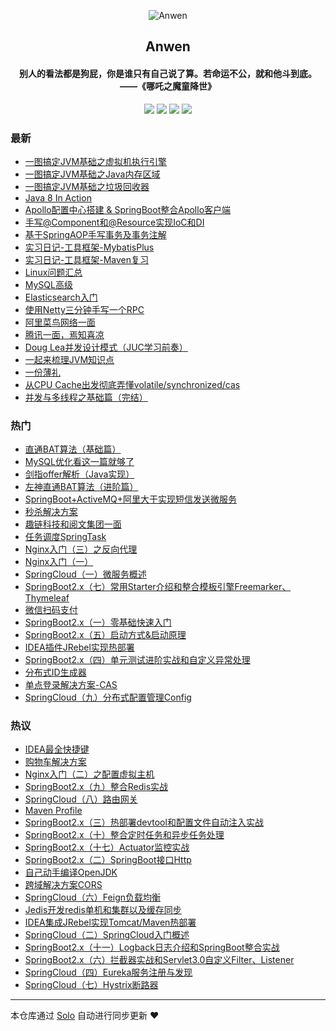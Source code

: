 <p align="center"><img alt="Anwen" src="https://tvax4.sinaimg.cn/crop.0.0.996.996.180/4b0c804aly8g5jdeaabe6j20ro0rodia.jpg?KID=imgbed,tva&Expires=1565425690&ssig=3TUEMZRs3G"></p><h2 align="center">
Anwen
</h2>

<h4 align="center">别人的看法都是狗屁，你是谁只有自己说了算。若命运不公，就和他斗到底。<br/><div style="text-align:center">——《哪吒之魔童降世》<div/></h4>
<p align="center"><a title="Anwen" target="_blank" href="https://github.com/zanwen/solo-blog"><img src="https://img.shields.io/github/last-commit/zanwen/solo-blog.svg?style=flat-square&color=FF9900"></a>
<a title="GitHub repo size in bytes" target="_blank" href="https://github.com/zanwen/solo-blog"><img src="https://img.shields.io/github/repo-size/zanwen/solo-blog.svg?style=flat-square"></a>
<a title="Solo Version" target="_blank" href="https://github.com/b3log/solo/releases"><img src="https://img.shields.io/badge/solo-3.6.3-f1e05a.svg?style=flat-square&color=blueviolet"></a>
<a title="Hits" target="_blank" href="https://github.com/b3log/hits"><img src="https://hits.b3log.org/zanwen/solo-blog.svg"></a></p>

### 最新

* [一图搞定JVM基础之虚拟机执行引擎](http://www.zhenganwen.top/articles/2019/08/06/1565052030988.html)
* [一图搞定JVM基础之Java内存区域](http://www.zhenganwen.top/articles/2019/08/06/1565051974780.html)
* [一图搞定JVM基础之垃圾回收器](http://www.zhenganwen.top/articles/2019/08/06/1565051733371.html)
* [Java 8 In Action](http://www.zhenganwen.top/articles/2019/07/30/1565048873753.html)
* [Apollo配置中心搭建 & SpringBoot整合Apollo客户端](http://www.zhenganwen.top/articles/2019/07/23/1565048869593.html)
* [手写@Component和@Resource实现IoC和DI](http://www.zhenganwen.top/articles/2019/07/21/1565048863741.html)
* [基于SpringAOP手写事务及事务注解](http://www.zhenganwen.top/articles/2019/07/20/1565048870637.html)
* [实习日记-工具框架-MybatisPlus](http://www.zhenganwen.top/articles/2019/07/17/1565048871256.html)
* [实习日记-工具框架-Maven复习](http://www.zhenganwen.top/articles/2019/07/16/1565048858963.html)
* [Linux问题汇总](http://www.zhenganwen.top/articles/2019/06/04/1565048861847.html)
* [MySQL高级](http://www.zhenganwen.top/articles/2019/05/30/1565048878717.html)
* [Elasticsearch入门](http://www.zhenganwen.top/articles/2019/04/22/1565048870169.html)
* [使用Netty三分钟手写一个RPC](http://www.zhenganwen.top/articles/2019/03/30/1565048874695.html)
* [阿里菜鸟网络一面](http://www.zhenganwen.top/articles/2019/03/17/1565048867161.html)
* [腾讯一面，焉知喜凉](http://www.zhenganwen.top/articles/2019/03/13/1565048871604.html)
* [Doug Lea并发设计模式（JUC学习前奏）](http://www.zhenganwen.top/articles/2019/02/20/1565048876844.html)
* [一起来梳理JVM知识点](http://www.zhenganwen.top/articles/2019/02/18/1565048875329.html)
* [一份薄礼](http://www.zhenganwen.top/articles/2019/02/04/1565048877127.html)
* [从CPU Cache出发彻底弄懂volatile/synchronized/cas](http://www.zhenganwen.top/articles/2019/02/04/1565048867969.html)
* [并发与多线程之基础篇（完结）](http://www.zhenganwen.top/articles/2019/01/31/1565048861287.html)

### 热门

* [直通BAT算法（基础篇）](http://www.zhenganwen.top/articles/2018/10/13/1565048872487.html)
* [MySQL优化看这一篇就够了](http://www.zhenganwen.top/articles/2018/12/25/1565048860202.html)
* [剑指offer解析（Java实现）](http://www.zhenganwen.top/articles/2019/01/19/1565048868951.html)
* [左神直通BAT算法（进阶篇）](http://www.zhenganwen.top/articles/2018/11/27/1565048879531.html)
* [SpringBoot+ActiveMQ+阿里大于实现短信发送微服务](http://www.zhenganwen.top/articles/2018/06/21/1565048862438.html)
* [秒杀解决方案](http://www.zhenganwen.top/articles/2018/07/13/1565048868644.html)
* [趣链科技和阅文集团一面](http://www.zhenganwen.top/articles/2018/12/30/1565048880194.html)
* [任务调度SpringTask](http://www.zhenganwen.top/articles/2018/07/14/1565048858265.html)
* [Nginx入门（三）之反向代理](http://www.zhenganwen.top/articles/2018/03/11/1565048864892.html)
* [Nginx入门（一）](http://www.zhenganwen.top/articles/2018/03/11/1565048865099.html)
* [SpringCloud（一）微服务概述](http://www.zhenganwen.top/articles/2018/07/29/1565048870895.html)
* [SpringBoot2.x（七）常用Starter介绍和整合模板引擎Freemarker、Thymeleaf](http://www.zhenganwen.top/articles/2018/07/20/1565048874217.html)
* [微信扫码支付](http://www.zhenganwen.top/articles/2018/07/13/1565048859416.html)
* [SpringBoot2.x（一）零基础快速入门](http://www.zhenganwen.top/articles/2018/07/16/1565048859720.html)
* [SpringBoot2.x（五）启动方式&启动原理](http://www.zhenganwen.top/articles/2018/07/19/1565048864635.html)
* [IDEA插件JRebel实现热部署](http://www.zhenganwen.top/articles/2018/05/14/1565048869325.html)
* [SpringBoot2.x（四）单元测试进阶实战和自定义异常处理](http://www.zhenganwen.top/articles/2018/07/19/1565048872103.html)
* [分布式ID生成器](http://www.zhenganwen.top/articles/2018/07/13/1565048873043.html)
* [单点登录解决方案-CAS](http://www.zhenganwen.top/articles/2018/07/01/1565048875571.html)
* [SpringCloud（九）分布式配置管理Config](http://www.zhenganwen.top/articles/2018/08/02/1565048875857.html)

### 热议

* [IDEA最全快捷键](http://www.zhenganwen.top/articles/2018/05/25/1565048860727.html)
* [购物车解决方案](http://www.zhenganwen.top/articles/2018/07/02/1565048863158.html)
* [Nginx入门（二）之配置虚拟主机](http://www.zhenganwen.top/articles/2018/03/11/1565048864194.html)
* [SpringBoot2.x（九）整合Redis实战](http://www.zhenganwen.top/articles/2018/07/21/1565048865389.html)
* [SpringCloud（八）路由网关](http://www.zhenganwen.top/articles/2018/08/02/1565048865721.html)
* [Maven Profile](http://www.zhenganwen.top/articles/2018/07/14/1565048866244.html)
* [SpringBoot2.x（三）热部署devtool和配置文件自动注入实战](http://www.zhenganwen.top/articles/2018/07/18/1565048866547.html)
* [SpringBoot2.x（十）整合定时任务和异步任务处理](http://www.zhenganwen.top/articles/2018/07/21/1565048866891.html)
* [SpringBoot2.x（十七）Actuator监控实战](http://www.zhenganwen.top/articles/2018/07/29/1565048867538.html)
* [SpringBoot2.x（二）SpringBoot接口Http](http://www.zhenganwen.top/articles/2018/07/17/1565048868328.html)
* [自己动手编译OpenJDK](http://www.zhenganwen.top/articles/2019/01/24/1565048871822.html)
* [跨域解决方案CORS](http://www.zhenganwen.top/articles/2018/07/10/1565048873230.html)
* [SpringCloud（六）Feign负载均衡](http://www.zhenganwen.top/articles/2018/07/31/1565048873435.html)
* [Jedis开发redis单机和集群以及缓存同步](http://www.zhenganwen.top/articles/2018/03/15/1565048874437.html)
* [IDEA集成JRebel实现Tomcat/Maven热部署](http://www.zhenganwen.top/articles/2018/05/22/1565048875016.html)
* [SpringCloud（二）SpringCloud入门概述](http://www.zhenganwen.top/articles/2018/07/29/1565048876066.html)
* [SpringBoot2.x（十一）Logback日志介绍和SpringBoot整合实战](http://www.zhenganwen.top/articles/2018/07/21/1565048876403.html)
* [SpringBoot2.x（六）拦截器实战和Servlet3.0自定义Filter、Listener](http://www.zhenganwen.top/articles/2018/07/20/1565048876631.html)
* [SpringCloud（四）Eureka服务注册与发现](http://www.zhenganwen.top/articles/2018/07/30/1565048877380.html)
* [SpringCloud（七）Hystrix断路器](http://www.zhenganwen.top/articles/2018/08/01/1565048877591.html)

---

本仓库通过 [Solo](https://github.com/b3log/solo) 自动进行同步更新 ❤️ 